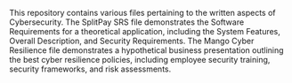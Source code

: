 This repository contains various files pertaining to the written aspects of Cybersecurity. The SplitPay SRS file demonstrates the Software Requirements for a theoretical application, including the System Features, Overall Description, and Security Requirements. The Mango Cyber Resilience file demonstrates a hypothetical business presentation outlining the best cyber resilience policies, including employee security training, security frameworks, and risk assessments.
